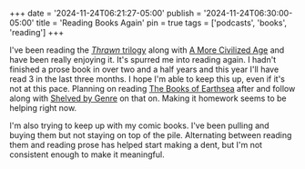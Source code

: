 +++
date = '2024-11-24T06:21:27-05:00'
publish = '2024-11-24T06:30:00-05:00'
title = 'Reading Books Again'
pin = true
tags = ['podcasts', 'books', 'reading']
+++

I've been reading the [*Thrawn* trilogy](https://en.wikipedia.org/wiki/Thrawn_trilogy) along with [A More Civilized Age](https://amorecivilizedage.net/) and have been really enjoying it. It's spurred me into reading again. I hadn't finished a prose book in over two and a half years and this year I'll have read 3 in the last three months. I hope I'm able to keep this up, even if it's not at this pace. Planning on reading [The Books of Earthsea](https://en.wikipedia.org/wiki/The_Books_of_Earthsea) after and follow along with [Shelved by Genre](https://rangedtouch.com/shelved-by-genre/) on that on. Making it homework seems to be helping right now.

I'm also trying to keep up with my comic books. I've been pulling and buying them but not staying on top of the pile. Alternating between reading them and reading prose has helped start making a dent, but I'm not consistent enough to make it meaningful.